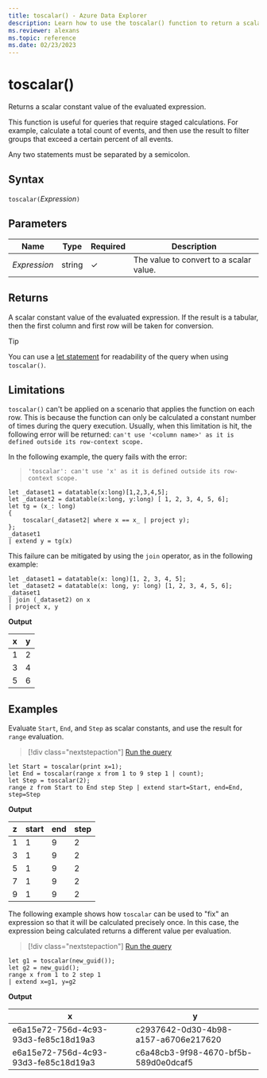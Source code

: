 ```yaml
---
title: toscalar() - Azure Data Explorer
description: Learn how to use the toscalar() function to return a scalar constant value of the evaluated expression.
ms.reviewer: alexans
ms.topic: reference
ms.date: 02/23/2023
---
```

# toscalar()

Returns a scalar constant value of the evaluated expression.

This function is useful for queries that require staged calculations. For example,
calculate a total count of events, and then use the result to filter groups
that exceed a certain percent of all events.

Any two statements must be separated by a semicolon.

## Syntax

`toscalar(`*Expression*`)`

## Parameters

|Name|Type|Required|Description|
|--|--|--|--|
| *Expression* | string | &check; | The value to convert to a scalar value.|

## Returns

A scalar constant value of the evaluated expression.
If the result is a tabular, then the first column and first row will be taken for conversion.

> [!TIP]
> You can use a [let statement](letstatement.md) for readability of the query when using `toscalar()`.

## Limitations

`toscalar()` can't be applied on a scenario that applies the function on each row. This is because the function can only be calculated a constant number of times during the query execution.
Usually, when this limitation is hit, the following error will be returned: `can't use '<column name>' as it is defined outside its row-context scope.`

In the following example, the query fails with the error:

> `'toscalar': can't use 'x' as it is defined outside its row-context scope.` 

```kusto
let _dataset1 = datatable(x:long)[1,2,3,4,5];
let _dataset2 = datatable(x:long, y:long) [ 1, 2, 3, 4, 5, 6];
let tg = (x_: long)
{
    toscalar(_dataset2| where x == x_ | project y);
};
_dataset1
| extend y = tg(x)
```

This failure can be mitigated by using the `join` operator, as in the following example:

```kusto
let _dataset1 = datatable(x: long)[1, 2, 3, 4, 5];
let _dataset2 = datatable(x: long, y: long) [1, 2, 3, 4, 5, 6];
_dataset1
| join (_dataset2) on x 
| project x, y
```

**Output**

|x|y|
|---|---|
|1|2|
|3|4|
|5|6|

## Examples

Evaluate `Start`, `End`, and `Step` as scalar constants, and use the result for `range` evaluation.

> [!div class="nextstepaction"]
> <a href="https://dataexplorer.azure.com/clusters/help/databases/Samples?query=H4sIAAAAAAAAA02NQQrCQAxF94J3+EuFbupOJEtP0BMMNS3COFPSCIP08M1kELoL/7/3E1kxaBAFQfM6hhjkssg7KQr118f5FI14ptexl5BmRsEk+YPectyxKi92bxjzN+lfHGp6MG+1aPqv6e25TdQfPuLOBi7KHllPTnWwgIzrHKQK7lv8zY7AAAAA" target="_blank">Run the query</a>

```kusto
let Start = toscalar(print x=1);
let End = toscalar(range x from 1 to 9 step 1 | count);
let Step = toscalar(2);
range z from Start to End step Step | extend start=Start, end=End, step=Step
```

**Output**

|z|start|end|step|
|---|---|---|---|
|1|1|9|2|
|3|1|9|2|
|5|1|9|2|
|7|1|9|2|
|9|1|9|2|

The following example shows how `toscalar` can be used to "fix" an expression
so that it will be calculated precisely once. In this case, the expression being
calculated returns a different value per evaluation.

> [!div class="nextstepaction"]
> <a href="https://dataexplorer.azure.com/clusters/help/databases/Samples?query=H4sIAAAAAAAAA0XLsQqAIBRG4T3wHf5RoUXX8FlC8nYJTEONDHr4bGo9HydQBWtY1FQWF1yWka6Zz81LpSYxhM9N9z/3ml1kQsOa0w7dXxiUSge0GB5QqxQ9mmU94rZsXqEZQWVlAAAA" target="_blank">Run the query</a>

```kusto
let g1 = toscalar(new_guid());
let g2 = new_guid();
range x from 1 to 2 step 1
| extend x=g1, y=g2
```

**Output**

|x|y|
|---|---|
|e6a15e72-756d-4c93-93d3-fe85c18d19a3|c2937642-0d30-4b98-a157-a6706e217620|
|e6a15e72-756d-4c93-93d3-fe85c18d19a3|c6a48cb3-9f98-4670-bf5b-589d0e0dcaf5|
